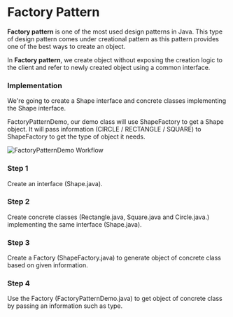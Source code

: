 # Factory Pattern
**Factory pattern** is one of the most used design patterns in Java. This type of design pattern comes under creational pattern as this pattern provides one of the best ways to create an object.

In **Factory pattern**, we create object without exposing the creation logic to the client and refer to newly created object using a common interface.

### Implementation
We're going to create a Shape interface and concrete classes implementing the Shape interface.

FactoryPatternDemo, our demo class will use ShapeFactory to get a Shape object. It will pass information (CIRCLE / RECTANGLE / SQUARE) to ShapeFactory to get the type of object it needs.

![FactoryPatternDemo Workflow](https://www.tutorialspoint.com/design_pattern/images/factory_pattern_uml_diagram.jpg)

### Step 1
Create an interface (Shape.java).
### Step 2
Create concrete classes (Rectangle.java, Square.java and Circle.java.) implementing the same interface (Shape.java).
### Step 3
Create a Factory (ShapeFactory.java) to generate object of concrete class based on given information.
### Step 4
Use the Factory (FactoryPatternDemo.java) to get object of concrete class by passing an information such as type.
